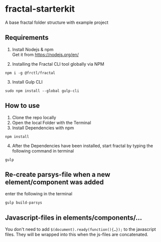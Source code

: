 # fractal-starterkit
A base fractal folder structure with example project

## Requirements

1. Install Nodejs & npm  
Get it from https://nodejs.org/en/

2. Installing the Fractal CLI tool globally via NPM
```
npm i -g @frctl/fractal
```
3. Install Gulp CLI
```
sudo npm install --global gulp-cli
```

## How to use
1. Clone the repo locally  
2. Open the local Folder with the Terminal
3. Install Dependencies with npm
```
npm install
```
4. After the Dependencies have been installed, start fractal by typing the following command in terminal
```
gulp
```

## Re-create parsys-file when a new element/component was added

enter the following in the terminal

```
gulp build-parsys
```

## Javascript-files in elements/components/…

You don't need to add `$(document).ready(function(){…});` to the javascript files. They will be wrapped into this when the js-files are concatenated.
